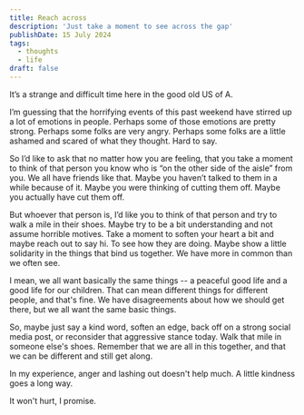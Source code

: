 ```yaml
---
title: Reach across
description: 'Just take a moment to see across the gap'
publishDate: 15 July 2024
tags:
  - thoughts
  - life
draft: false
---
```


It’s a strange and difficult time here in the good old US of A.

I’m guessing that the horrifying events of this past weekend have stirred up a lot of emotions in people. Perhaps some of those emotions are pretty strong. Perhaps some folks are very angry. Perhaps some folks are a little ashamed and scared of what they thought. Hard to say.

So I’d like to ask that no matter how you are feeling, that you take a moment to think of that person you know who is “on the other side of the aisle” from you. We all have friends like that. Maybe you haven’t talked to them in a while because of it. Maybe you were thinking of cutting them off. Maybe you actually have cut them off.

But whoever that person is, I’d like you to think of that person and try to walk a mile in their shoes. Maybe try to be a bit understanding and not assume horrible motives. Take a moment to soften your heart a bit and maybe reach out to say hi. To see how they are doing. Maybe show a little solidarity in the things that bind us together. We have more in common than we often see.

I mean, we all want basically the same things -- a peaceful good life and a good life for our children. That can mean different things for different people, and that's fine. We have disagreements about how we should get there, but we all want the same basic things.

So, maybe just say a kind word, soften an edge, back off on a strong social media post, or reconsider that aggressive stance today. Walk that mile in someone else's shoes. Remember that we are all in this together, and that we can be different and still get along.

In my experience, anger and lashing out doesn't help much. A little kindness goes a long way.

It won't hurt, I promise.
